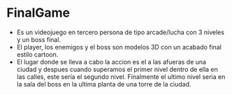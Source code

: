 # FinalGame
- Es un videojuego en tercero persona de tipo arcade/lucha con 3 niveles y un boss final.
- El player, los enemigos y el boss son modelos 3D con un acabado final estilo cartoon.
- El lugar donde se lleva a cabo la accion  es el a las afueras de una ciudad y despues cuando superamos el primer nivel dentro de ella en las calles, este sería el segundo nivel. Finalmente el ultimo nivel seria en la sala del boss en la ultima planta de una torre de la ciudad.
